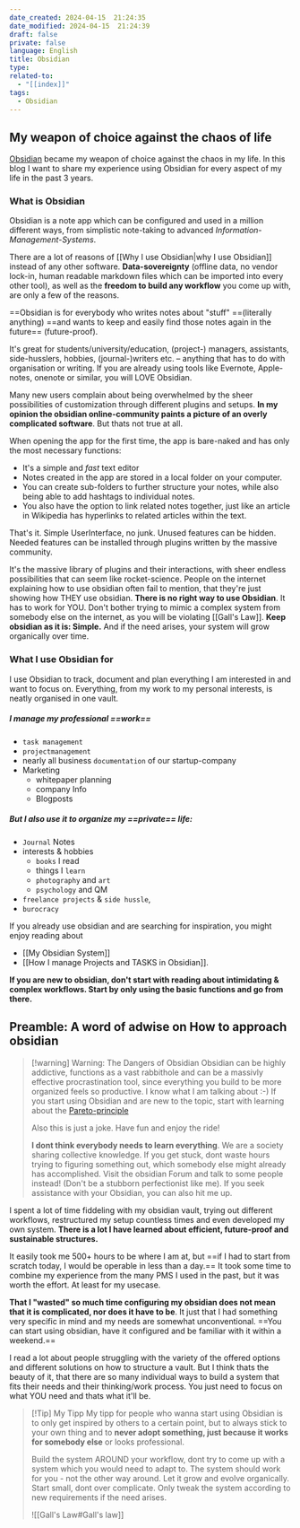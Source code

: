 ```yaml
---
date_created: 2024-04-15  21:24:35
date_modified: 2024-04-15  21:24:39
draft: false
private: false
language: English
title: Obsidian
type: 
related-to:
  - "[[index]]"
tags:
  - Obsidian
---
```


## My weapon of choice against the chaos of life


[Obsidian](https://obsidian.md/) became my weapon of choice against the chaos in my life.
In this blog I want to share my experience using Obsidian for every aspect of my life in the past 3 years.

### What is Obsidian

Obsidian is a note app which can be configured and used in a million different ways, from simplistic note-taking to advanced *Information-Management-Systems*. 

There are a lot of reasons of [[Why I use Obsidian|why I use Obsidian]] instead of any other software. 
**Data-sovereignty** (offline data, no vendor lock-in, human readable markdown files which can be imported into every other tool), as well as the **freedom to build any workflow** you come up with, are only a few of the reasons.


==Obsidian is for everybody who writes notes about "stuff" ==(literally anything) ==and wants to keep and easily find those notes again in the future== (future-proof).


It's great for students/university/education, (project-) managers, assistants, side-husslers, hobbies, (journal-)writers etc. – anything that has to do with organisation or writing. If you are already using tools like Evernote, Apple-notes, onenote or similar, you will LOVE Obsidian.

Many new users complain about being overwhelmed by the sheer possibilities of customization through different plugins and setups. **In my opinion the obsidian online-community paints a picture of an overly complicated software**. But thats not true at all.

When opening the app for the first time, the app is bare-naked and has only the most necessary functions: 

- It's a simple and *fast* text editor
- Notes created in the app are stored in a local folder on your computer. 
- You can create sub-folders to further structure your notes, while also being able to add hashtags to individual notes. 
- You also have the option to link related notes together, just like an article in Wikipedia has hyperlinks to related articles within the text.

That's it. 
Simple UserInterface, no junk. Unused features can be hidden. Needed features can be installed through plugins written by the massive community.


It's the massive library of plugins and their interactions, with sheer endless possibilities that can seem like rocket-science. People on the internet explaining how to use obsidian often fail to mention, that they're just showing how THEY use obsidian. **There is no right way to use Obsidian**. It has to work for YOU. 
Don't bother trying to mimic a complex system from somebody else on the internet, as you will be violating [[Gall's Law]]. **Keep obsidian as it is: Simple.** And if the need arises, your system will grow organically over time.

### What I use Obsidian for
I use Obsidian to track, document and plan everything I am interested in and want to focus on. Everything, from my work to my personal interests, is neatly organised in one vault.

##### I manage my professional ==work==  

- `task management` 
- `projectmanagement` 
- nearly all business `documentation` of our startup-company
- Marketing
	- whitepaper planning
	- company Info
	- Blogposts


##### But I also use it to organize my ==private== life: 
- `Journal` Notes
- interests & hobbies 
	- `books` I read
	- things I `learn` 
	- `photography` and `art` 
	- `psychology` and QM
- `freelance projects` & `side hussle`,
- `burocracy`


If you already use obsidian and are searching for inspiration, you might enjoy reading about
- [[My Obsidian System]] 
- [[How I manage Projects and TASKS in Obsidian]].

**If you are new to obsidian, don't start with reading about intimidating & complex workflows. Start by only using the basic functions and go from there.**


## Preamble: A word of adwise on How to approach obsidian

> [!warning] Warning: The Dangers of Obsidian
> Obsidian can be highly addictive, functions as a vast rabbithole and can be a massivly effective procrastination tool, since everything you build to be more organized feels so productive. I know what I am talking about :-)
> If you start using Obsidian and are new to the topic, start with learning about the [Pareto-principle](https://en.wikipedia.org/wiki/Pareto_principle)
> 
> Also this is just a joke. Have fun and enjoy the ride!  
> 
> **I dont think everybody needs to learn everything**.
> We are a society sharing collective knowledge. If you get stuck, dont waste hours trying to figuring something out, which somebody else might already has accomplished. Visit the obsidian Forum and talk to some people instead! (Don't be a stubborn perfectionist like me).
> If you seek assistance with your Obsidian, you can also hit me up.




I spent a lot of time fiddeling with my obsidian vault, trying out different workflows, restructured my setup countless times and even developed my own system.
**There is a lot I have learned about efficient, future-proof and sustainable structures.**


It easily took me 500+ hours to be where I am at, but ==if I had to start from scratch today, I would be operable in less than a day.==
It took some time to combine my experience from the many PMS I used in the past, but it was worth the effort. At least for my usecase.

**That I "wasted" so much time configuring my obsidian does not mean that it is complicated, nor does it have to be**. It just that I had something very specific in mind and my needs are somewhat unconventional.
==You can start using obsidian, have it configured and be familiar with it within a weekend.==



I read a lot about people struggling with the variety of the offered options and different solutions on how to structure a vault. But I think thats the beauty of it, that there are so many individual ways to build a system that fits their needs and their thinking/work process. You just need to focus on what YOU need and thats what it'll be.

> [!Tip] My Tipp 
> My tipp for people who wanna start using Obsidian is to only get inspired by others to a certain point, but to always stick to your own thing and to **never adopt something, just because it works for somebody else** or looks professional. 
> 
> Build the system AROUND your workflow, dont try to come up with a system which you would need to adapt to. The system should work for you - not the other way around. Let it grow and evolve organically. 
> Start small, dont over complicate. 
> Only tweak the system according to new requirements if the need arises.
> 
> 
> ![[Gall's Law#Gall's law]]
> 


